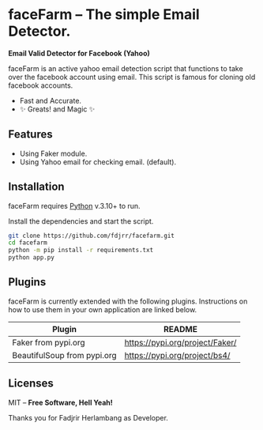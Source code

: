# faceFarm &ndash; The simple Email Detector.
**Email Valid Detector for Facebook (Yahoo)**

faceFarm is an active yahoo email detection script that functions to take over the facebook account using email. This script is famous for cloning old facebook accounts.

- Fast and Accurate.
- ✨ Greats! and Magic ✨

## Features

- Using Faker module.
- Using Yahoo email for checking email. (default).

## Installation

faceFarm requires [Python](https://python.org/) v.3.10+ to run. 

Install the dependencies and start the script.

```sh
git clone https://github.com/fdjrr/facefarm.git
cd facefarm
python -m pip install -r requirements.txt
python app.py
```

## Plugins

faceFarm is currently extended with the following plugins.
Instructions on how to use them in your own application are linked below.

| Plugin | README |
| ------ | ------ |
| Faker from pypi.org | https://pypi.org/project/Faker/ |
| BeautifulSoup from pypi.org | https://pypi.org/project/bs4/ |

## Licenses

MIT &ndash; **Free Software, Hell Yeah!**

Thanks you for Fadjrir Herlambang as Developer.